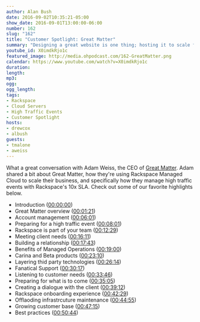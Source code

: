 ```yaml
---
author: Alan Bush
date: 2016-09-02T10:35:21-05:00
show_date: 2016-09-01T13:00:00-06:00
number: 162
slug: "162"
title: "Customer Spotlight: Great Matter"
summary: "Designing a great website is one thing; hosting it to scale for a worldwide event is another. Join us as we chat with our customer Great Matter about scaling for high traffic events."
youtube_id: X0imdkRjo1c
featured_image: http://media.ohpodcast.com/162-GreatMatter.png
calendar: https://www.youtube.com/watch?v=X0imdkRjo1c
duration:
length:
mp3:
ogg:
ogg_length:
tags:
- Rackspace
- Cloud Servers
- High Traffic Events
- Customer Spotlight
hosts:
- drewcox
- albush
guests:
- tmalone
- aweiss
---
```


What a great conversation with Adam Weiss, the CEO of [Great Matter](//greatmatter.com). Adam shared a bit about Great Matter, how they're using Rackspace Managed Cloud to scale their business, and specifically how they manage high traffic events with Rackspace's 10x SLA. Check out some of our favorite highlights below.

<!--more-->

- Introduction ([00:00:00](https://youtu.be/X0imdkRjo1c?t=00h00m00s))
- Great Matter overview ([00:01:21](https://youtu.be/X0imdkRjo1c?t=00h01m21s))
- Account management ([00:06:01](https://youtu.be/X0imdkRjo1c?t=00h06m01s))
- Preparing for a high traffic event ([00:08:01](https://youtu.be/X0imdkRjo1c?t=00h08m01s))
- Rackspace is part of your team ([00:12:29](https://youtu.be/X0imdkRjo1c?t=00h12m29s))
- Meeting client needs ([00:16:11](https://youtu.be/X0imdkRjo1c?t=00h16m11s))
- Building a relationship ([00:17:43](https://youtu.be/X0imdkRjo1c?t=00h17m43s))
- Benefits of Managed Operations ([00:19:00](https://youtu.be/X0imdkRjo1c?t=00h19m00s))
- Carina and Beta products ([00:23:10](https://youtu.be/X0imdkRjo1c?t=00h23m10s))
- Layering thid party technologies ([00:26:14](https://youtu.be/X0imdkRjo1c?t=00h26m14s))
- Fanatical Support ([00:30:17](https://youtu.be/X0imdkRjo1c?t=00h30m17s))
- Listening to customer needs ([00:33:46](https://youtu.be/X0imdkRjo1c?t=00h33m46s))
- Preparing for what is to come ([00:35:05](https://youtu.be/X0imdkRjo1c?t=00h35m05s))
- Creating a dialogue with the client ([00:39:12](https://youtu.be/X0imdkRjo1c?t=00h39m12s))
- Rackspace onboarding experience ([00:42:29](https://youtu.be/X0imdkRjo1c?t=00h42m29s))
- Offlaoding infrastrcuture maintenance ([00:44:55](https://youtu.be/X0imdkRjo1c?t=00h44m55s))
- Growing customer base ([00:47:15](https://youtu.be/X0imdkRjo1c?t=00h47m15s))
- Best practices ([00:50:44](https://youtu.be/X0imdkRjo1c?t=00h50m44s))
